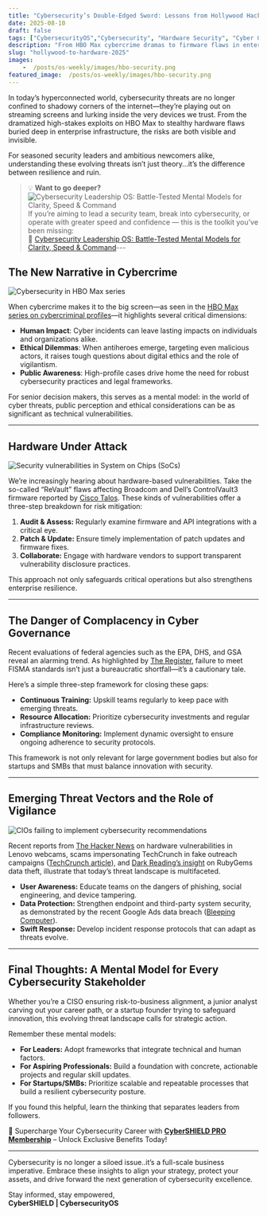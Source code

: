 ```yaml
---
title: "Cybersecurity’s Double-Edged Sword: Lessons from Hollywood Hacking to Hardware Havoc"
date: 2025-08-10
draft: false
tags: ["CybersecurityOS","Cybersecurity", "Hardware Security", "Cyber Governance", "Incident Response", "Cyber Threats"]
description: "From HBO Max cybercrime dramas to firmware flaws in enterprise hardware, discover the lessons every cybersecurity leader, startup founder, and aspiring professional needs to know in 2025."
slug: "hollywood-to-hardware-2025"
images:
    -  /posts/os-weekly/images/hbo-security.png
featured_image:  /posts/os-weekly/images/hbo-security.png
---
```


In today’s hyperconnected world, cybersecurity threats are no longer confined to shadowy corners of the internet—they’re playing out on streaming screens and lurking inside the very devices we trust. From the dramatized high-stakes exploits on HBO Max to stealthy hardware flaws buried deep in enterprise infrastructure, the risks are both visible and invisible. 

For seasoned security leaders and ambitious newcomers alike, understanding these evolving threats isn’t just theory...it’s the difference between resilience and ruin.

> 💡 **Want to go deeper?**
> ![Cybersecurity Leadership OS: Battle-Tested Mental Models for Clarity, Speed & Command](/posts/os-weekly/images/leadershipos.png)
> If you’re aiming to lead a security team, break into cybersecurity, or operate with greater speed and confidence — this is the toolkit you’ve been missing:  
> 🔗 [Cybersecurity Leadership OS: Battle-Tested Mental Models for Clarity, Speed & Command](http://store.cybersecurityos.net/l/cybersecurity-leadership-os)---

## The New Narrative in Cybercrime

![Cybersecurity in HBO Max series](/posts/os-weekly/images/hbo-security.png)

When cybercrime makes it to the big screen—as seen in the [HBO Max series on cybercriminal profiles](https://krebsonsecurity.com/2025/08/krebsonsecurity-in-new-most-wanted-hbo-max-series/)—it highlights several critical dimensions:

- **Human Impact**: Cyber incidents can leave lasting impacts on individuals and organizations alike.  
- **Ethical Dilemmas**: When antiheroes emerge, targeting even malicious actors, it raises tough questions about digital ethics and the role of vigilantism.  
- **Public Awareness**: High-profile cases drive home the need for robust cybersecurity practices and legal frameworks.

For senior decision makers, this serves as a mental model: in the world of cyber threats, public perception and ethical considerations can be as significant as technical vulnerabilities.

---

## Hardware Under Attack

![Security vulnerabilities in System on Chips (SoCs)](/posts/os-weekly/images/soc-vulns.png)

We’re increasingly hearing about hardware-based vulnerabilities. Take the so-called “ReVault” flaws affecting Broadcom and Dell’s ControlVault3 firmware reported by [Cisco Talos](https://blog.talosintelligence.com/revault-when-your-soc-turns-against-you-2/). These kinds of vulnerabilities offer a three-step breakdown for risk mitigation:

1. **Audit & Assess:** Regularly examine firmware and API integrations with a critical eye.  
2. **Patch & Update:** Ensure timely implementation of patch updates and firmware fixes.  
3. **Collaborate:** Engage with hardware vendors to support transparent vulnerability disclosure practices.

This approach not only safeguards critical operations but also strengthens enterprise resilience.

---

## The Danger of Complacency in Cyber Governance

Recent evaluations of federal agencies such as the EPA, DHS, and GSA reveal an alarming trend. As highlighted by [The Register](https://www.theregister.com/2025/08/05/epa_dhs_gsa_get_failing_grades), failure to meet FISMA standards isn’t just a bureaucratic shortfall—it’s a cautionary tale.

Here’s a simple three-step framework for closing these gaps:

- **Continuous Training:** Upskill teams regularly to keep pace with emerging threats.  
- **Resource Allocation:** Prioritize cybersecurity investments and regular infrastructure reviews.  
- **Compliance Monitoring:** Implement dynamic oversight to ensure ongoing adherence to security protocols.

This framework is not only relevant for large government bodies but also for startups and SMBs that must balance innovation with security.

---

## Emerging Threat Vectors and the Role of Vigilance

![CIOs failing to implement cybersecurity recommendations](/posts/os-weekly/images/ads-breach.png)

Recent reports from [The Hacker News](https://thehackernews.com/2025/08/linux-based-lenovo-webcams-flaw-can-be.html) on hardware vulnerabilities in Lenovo webcams, scams impersonating TechCrunch in fake outreach campaigns ([TechCrunch article](https://techcrunch.com/2025/08/08/impersonators-are-targeting-companies-with-fake-techcrunch-outreach/)), and [Dark Reading’s insight](https://www.darkreading.com/threat-intelligence/60-rubygems-packages-steal-spammers) on RubyGems data theft, illustrate that today’s threat landscape is multifaceted.

- **User Awareness:** Educate teams on the dangers of phishing, social engineering, and device tampering.  
- **Data Protection:** Strengthen endpoint and third-party system security, as demonstrated by the recent Google Ads data breach ([Bleeping Computer](https://www.bleepingcomputer.com/news/security/google-confirms-data-breach-exposed-potential-google-ads-customers-info/)).  
- **Swift Response:** Develop incident response protocols that can adapt as threats evolve.

---

## Final Thoughts: A Mental Model for Every Cybersecurity Stakeholder

Whether you’re a CISO ensuring risk-to-business alignment, a junior analyst carving out your career path, or a startup founder trying to safeguard innovation, this evolving threat landscape calls for strategic action.

Remember these mental models:

- **For Leaders:** Adopt frameworks that integrate technical and human factors.  
- **For Aspiring Professionals:** Build a foundation with concrete, actionable projects and regular skill updates.  
- **For Startups/SMBs:** Prioritize scalable and repeatable processes that build a resilient cybersecurity posture.

If you found this helpful, learn the thinking that separates leaders from followers. 

🚀 Supercharge Your Cybersecurity Career with [**CyberSHIELD PRO Membership**](https://cybersecurityos.gumroad.com/l/cybershield-membership) – Unlock Exclusive Benefits Today!

---

Cybersecurity is no longer a siloed issue..it’s a full-scale business imperative. Embrace these insights to align your strategy, protect your assets, and drive forward the next generation of cybersecurity excellence.

Stay informed, stay empowered,  
**CyberSHIELD | CybersecurityOS**
